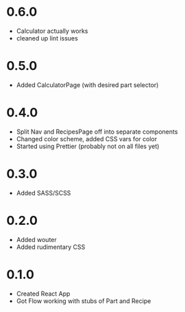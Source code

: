 # 0.6.0
- Calculator actually works
- cleaned up lint issues

# 0.5.0
- Added CalculatorPage (with desired part selector)

# 0.4.0
- Split Nav and RecipesPage off into separate components
- Changed color scheme, added CSS vars for color
- Started using Prettier (probably not on all files yet)

# 0.3.0
- Added SASS/SCSS

# 0.2.0
- Added wouter
- Added rudimentary CSS

# 0.1.0
- Created React App
- Got Flow working with stubs of Part and Recipe
